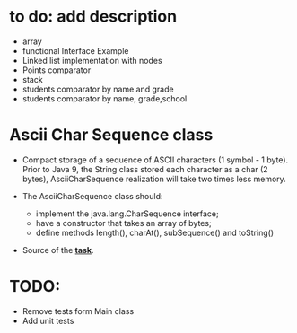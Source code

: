 
# to do: add description 
* array
* functional Interface Example
* Linked list implementation with nodes
* Points comparator
* stack
* students comparator by name and grade
* students comparator by name, grade,school



# **Ascii Char Sequence class**
* Compact storage of a sequence of ASCII characters (1 symbol - 1 byte). Prior to Java 9, the String class stored each character as a char (2 bytes), AsciiCharSequence realization will take two times less memory.
* The AsciiCharSequence class should:
    * implement the java.lang.CharSequence interface;
    * have a constructor that takes an array of bytes;
    * define methods length(), charAt(), subSequence() and toString()

* Source of the **[task](https://stepik.org/lesson/14513/step/8?unit=4147)**.

# TODO:
* Remove tests form Main class
* Add unit tests